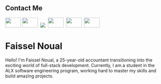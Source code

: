 ## Contact Me

<p align="left">  <a href="https://www.linkedin.com/in/faissel-noual-8b81ab20b/" target="_blank" rel="noreferrer"><img src="https://raw.githubusercontent.com/danielcranney/readme-generator/main/public/icons/socials/linkedin.svg" width="50" height="32" /></a> 
  <a href="https://medium.com/@noualfaissel" target="_blank" rel="noreferrer"><img src="https://raw.githubusercontent.com/danielcranney/readme-generator/main/public/icons/socials/Medium.svg" width="50" height="32" /></a> 
   <a href="www.youtube.com" target="_blank" rel="noreferrer"><img src="![YouTube](https://img.shields.io/badge/YouTube-%23FF0000.svg?style=for-the-badge&logo=YouTube&logoColor=white)"/></a> 
 <a href="Noualfaissel@gmail.com" target="_blank" rel="noreferrer"><img src="https://raw.githubusercontent.com/danielcranney/readme-generator/main/public/icons/socials/Gmail.svg" width="50" height="32" /></a> 
 <a href="https://www.facebook.com/login/device-based/regular/login/?login_attempt=1&lwv=120&lwc=1348092" target="_blank" rel="noreferrer"><img src="https://raw.githubusercontent.com/danielcranney/readme-generator/main/public/icons/socials/Facebook.svg" width="50" height="32" /></a> 
 <a href="https://github.com/noualfaissel" target="_blank" rel="noreferrer"><img src="https://raw.githubusercontent.com/danielcranney/readme-generator/main/public/icons/socials/github.svg" width="50" height="32" /></a> 






</p>


# Faissel Noual

Hello! I'm Faissel Noual,
a 25-year-old accountant transitioning into the exciting world of full-stack development. Currently,
I am a student in the ALX software engineering program, working hard to master my skills and build amazing projects.





